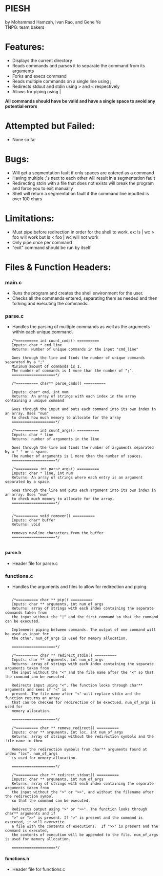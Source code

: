 # PIESH
by Mohammad Hamzah, Ivan Rao, and Gene Ye\
TNPG: team bakers

# Features:
* Displays the current directory 
* Reads commands and parses it to separate the command from its arguments
* Forks and execs command
* Reads multiple commands on a single line using ;
* Redirects stdout and stdin using > and < respectively
* Allows for piping using |

**All commands should have be valid and have a single space to avoid any potential errors**

# Attempted but Failed:
* None so far

# Bugs:
* Will get a segmentation fault if only spaces are entered as a command
* Having multiple ;'s next to each other will result in a segmentation fault
* Redirecting stdin with a file that does not exists will break the program and force you
  to exit manually
* Shell will return a segmentation fault if the command line inputted is over 100
  chars
# Limitations:
* Must pipe before redirection in order for the shell to work.
       ex: ls | wc > foo will work but
           ls < foo | wc will not work     
* Only pipe once per command
* "exit" command should be run by itself

# Files & Function Headers:

### main.c
 * Runs the program and creates the shell environment for the user. 
 * Checks all the commands entered, separating them as needed and then forking and executing the commands.

### parse.c
 * Handles the parsing of multiple commands as well as the arguments within each unique command.
 
 ```
    /*========== int count_cmds() ==========
    Inputs: char * cmd_line
    Returns: Number of unique commands in the input "cmd_line"
    
    Goes through the line and finds the number of unique commands separated by a ";"
    Minimum amount of commands is 1.
    The number of commands is 1 more than the number of ";".
    ====================*/
    
    /*========== char** parse_cmds() ==========
    
    Inputs: char* cmd, int num
    Returns: An array of strings with each index in the array containing a unique command
    
    Goes through the input and puts each command into its own index in an array. Uses "num"
    to check how much memory to allocate for the array
    ====================*/
    
    /*========== int count_args() ==========
    Inputs: char * line
    Returns: number of arguments in the line
    
    Goes through the line and finds the number of arguments separated by a " " or a space.
    The number of arguments is 1 more than the number of spaces.
    ====================*/
    
    /*========== int parse_args() ==========
    Inputs: char * line, int num
    Returns: An array of strings where each entry is an argument separated by a space.
    
    Goes through the line and puts each argument into its own index in an array. Uses "num"
    to check much memory to allocate for the array.
    ====================*/
    
    
    /*========== void remover() ==========
    Inputs: char* buffer
    Returns: void
    
    removes newline characters from the buffer
    ====================*/
    
```    
 
#### parse.h
 * Header file for parse.c
 
### functions.c
 * Handles the arguments and files to allow for redirection and piping 
 
 ```
 
    /*========== char ** pip() ==========
    Inputs: char ** arguments, int num_of_args
    Returns: array of strings with each index containing the separate commands taken from
    the input without the "|" and the first command so that the command can be executed.
    
    Implements piping between commands. The output of one command will be used as input for
    the other. num_of_args is used for memory allocation.
    
    ====================*/
    
    /*========== char ** redirect_stdin() ==========
    Inputs: char ** arguments, int num_of_args
    Returns: array of strings with each index containing the separate arguments taken from 
    the input without the "<" and the file name after the "<" so that the command can be executed.
    
    Redirects input using "<". The function looks through char** arguments and sees if "<" is 
    present. The file name after "<" will replace stdin and the function returns an array
    that can be checked for redirection or be exectued. num_of_args is used for 
    memory allocation. 

    ====================*/
    
    /*========== char ** remove_redirect() ==========
    Inputs: char ** arguments, int loc, int num_of_args
    Returns: array of strings without the redirection symbols and the file name in them
    
    Removes the redirection symbols from char** arguments found at index "loc". num_of_args 
    is used for memory allocation.
    
    ====================*/
    
    /*========== char ** redirect_stdout() ==========
    Inputs: char ** arguments, int num_of_args
    Returns: array of strings with each index containing the separate arguments taken from
    the input without the ">" or ">>", and without the filename after the redirection symbol 
    so that the command can be executed.
    
    Redirects output using ">" or ">>". The function looks through char** arguments and if 
    ">" or ">>" is present. If ">" is present and the command is executed, it will overwrite
    a file with the contents of executions.  If ">>" is present and the command is executed, 
    the contents of execution will be appended to the file. num_of_args is used for memory allocation. 
    
    ====================*/
```
#### functions.h
* Header file for functions.c

